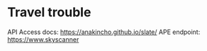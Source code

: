 # Travel trouble

API Access docs: https://anakincho.github.io/slate/
APE endpoint: https://www.skyscanner
